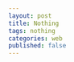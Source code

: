 ```yaml
---
layout: post
title: Nothing
tags: nothing
categories: web
published: false
---
```


<div class="toc"></div>

